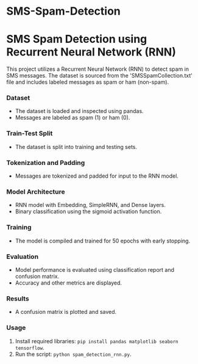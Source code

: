 # SMS-Spam-Detection
# SMS Spam Detection using Recurrent Neural Network (RNN)

This project utilizes a Recurrent Neural Network (RNN) to detect spam in SMS messages. The dataset is sourced from the 'SMSSpamCollection.txt' file and includes labeled messages as spam or ham (non-spam).

### Dataset

- The dataset is loaded and inspected using pandas.
- Messages are labeled as spam (1) or ham (0).

### Train-Test Split

- The dataset is split into training and testing sets.

### Tokenization and Padding

- Messages are tokenized and padded for input to the RNN model.

### Model Architecture

- RNN model with Embedding, SimpleRNN, and Dense layers.
- Binary classification using the sigmoid activation function.

### Training

- The model is compiled and trained for 50 epochs with early stopping.

### Evaluation

- Model performance is evaluated using classification report and confusion matrix.
- Accuracy and other metrics are displayed.

### Results

- A confusion matrix is plotted and saved.

### Usage

1. Install required libraries: `pip install pandas matplotlib seaborn tensorflow`.
2. Run the script: `python spam_detection_rnn.py`.
